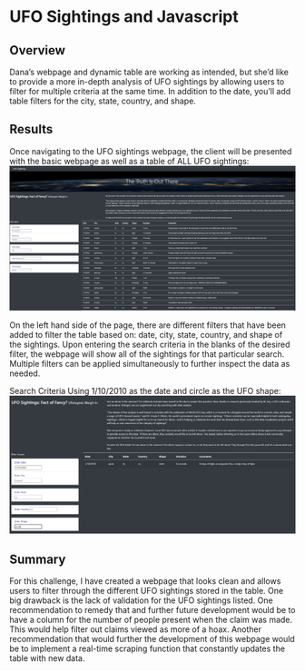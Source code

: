 # UFO Sightings and Javascript

## Overview
Dana’s webpage and dynamic table are working as intended, but she’d like to provide
a more in-depth analysis of UFO sightings by allowing users to filter for multiple
criteria at the same time. In addition to the date, you’ll add table filters for
the city, state, country, and shape.

## Results
Once navigating to the UFO sightings webpage, the client will be presented with the
basic webpage as well as a table of ALL UFO sightings:
![image_name](./static/images/HomePage.PNG)

On the left hand side of the page, there are different filters that have been added to filter the table based on: date, city,
state, country, and shape of the sightings.  Upon entering the search criteria in the blanks
of the desired filter, the webpage will show all of the sightings for that particular search.
Multiple filters can be applied simultaneously to further inspect the data as needed.

Search Criteria Using 1/10/2010 as the date and circle as the UFO shape:
![image_name](./static/images/FilteredSearch.PNG)

## Summary
For this challenge, I have created a webpage that looks clean and allows users to filter through
the different UFO sightings stored in the table.  One big drawback is the lack of validation for the
UFO sightings listed.  One recommendation to remedy that and further future development would be to
have a column for the number of people present when the claim was made.  This would help filter
out claims viewed as more of a hoax.  Another recommendation that would further the development of
this webpage would be to implement a real-time scraping function that constantly updates the
table with new data.

